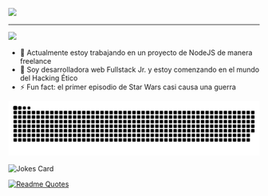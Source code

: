 ![](https://github-readme-streak-stats.herokuapp.com/?user=annaluzserena&theme=tokyonight&hide_border=true)<br/>

---
[![](https://visitcount.itsvg.in/api?id=annaluzserena&icon=0&color=0)](https://visitcount.itsvg.in)


- 🔭 Actualmente estoy trabajando en un proyecto de NodeJS de manera freelance
- 🌱 Soy desarrolladora web Fullstack Jr. y estoy comenzando en el mundo del Hacking Ético
- ⚡ Fun fact: el primer episodio de Star Wars casi causa una guerra

![github contribution grid snake animation](https://raw.githubusercontent.com/platane/platane/output/github-contribution-grid-snake.svg)


![Jokes Card](https://readme-jokes.vercel.app/api)


[![Readme Quotes](https://quotes-github-readme.vercel.app/api?type=horizontal&theme=dark)](https://github.com/piyushsuthar/github-readme-quotes)
